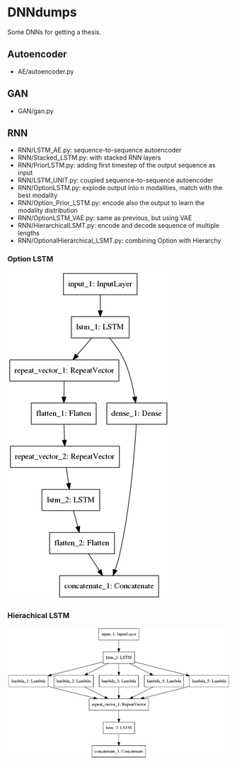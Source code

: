 # DNNdumps

Some DNNs for getting a thesis.

## Autoencoder
- AE/autoencoder.py

## GAN
- GAN/gan.py

## RNN
- RNN/LSTM_AE.py: sequence-to-sequence autoencoder
- RNN/Stacked_LSTM.py: with stacked RNN layers
- RNN/PriorLSTM.py: adding first timestep of the output sequence as input
- RNN/LSTM_UNIT.py: coupled sequence-to-sequence autoencoder
- RNN/OptionLSTM.py: explode output into n modalities, match with the best modality
- RNN/Option_Prior_LSTM.py: encode also the output to learn the modality distribution 
- RNN/OptionLSTM_VAE.py: same as previous, but using VAE
- RNN/HierarchicalLSMT.py: encode and decode sequence of multiple lengths
- RNN/OptionalHierarchical_LSMT.py: combining Option with Hierarchy

### Option LSTM
![model image](img/O_LSTM.png)

### Hierachical LSTM
![model image](img/H_LSTM.png)
